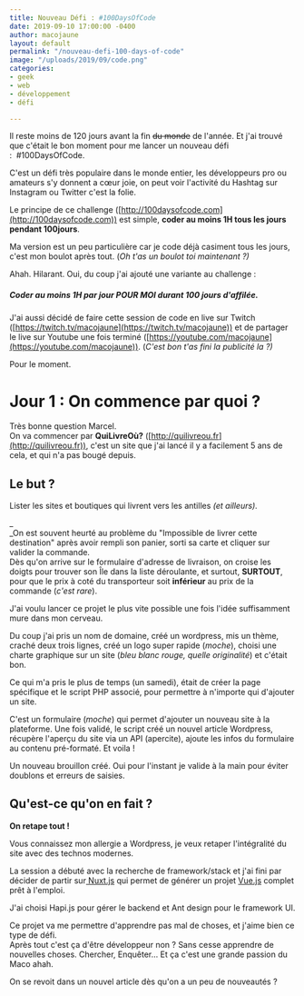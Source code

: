 ```yaml
---
title: Nouveau Défi : #100DaysOfCode
date: 2019-09-10 17:00:00 -0400
author: macojaune
layout: default
permalink: "/nouveau-defi-100-days-of-code"
image: "/uploads/2019/09/code.png"
categories:
- geek
- web
- développement
- défi

---
```


Il reste moins de 120 jours avant la fin ~~du monde~~ de l'année. Et j'ai trouvé que c'était le bon moment pour me lancer un nouveau défi :  #100DaysOfCode.

C'est un défi très populaire dans le monde entier, les développeurs pro ou amateurs s'y donnent a cœur joie, on peut voir l'activité du Hashtag sur Instagram ou Twitter c'est la folie. 

Le principe de ce challenge ([http://100daysofcode.com](http://100daysofcode.com)) est simple, **coder au moins 1H tous les jours pendant 100jours**. 

Ma version est un peu particulière car je code déjà casiment tous les jours, c'est mon boulot après tout.  (_Oh t'as un boulot toi maintenant ?)_

Ahah. Hilarant. Oui, du coup j'ai ajouté une variante au challenge : 

##### Coder au moins 1H par jour **POUR MOI** durant 100 jours d'affilée. 

J'ai aussi décidé de faire cette session de code en live sur Twitch ([https://twitch.tv/macojaune](https://twitch.tv/macojaune)) et de partager le live sur Youtube une fois terminé ([https://youtube.com/macojaune](https://youtube.com/macojaune)). (_C'est bon t'as fini la publicité la ?)_

Pour le moment.

# Jour 1 : On commence par quoi ?

Très bonne question Marcel.  
On va commencer par **QuiLivreOù?** ([http://quilivreou.fr](http://quilivreou.fr)), c'est un site que j'ai lancé il y a facilement 5 ans de cela, et qui n'a pas bougé depuis. 

## Le but ?

Lister les sites et boutiques qui livrent vers les antilles _(et ailleurs)._ 

_  
_On est souvent heurté au problème du "Impossible de livrer cette destination" après avoir rempli son panier, sorti sa carte et cliquer sur valider la commande.  
Dès qu'on arrive sur le formulaire d'adresse de livraison, on croise les doigts pour trouver son Île dans la liste déroulante, et surtout, **SURTOUT**, pour que le prix à coté du transporteur soit **inférieur** au prix de la commande (_c'est rare_). 

J'ai voulu lancer ce projet le plus vite possible une fois l'idée suffisamment mure dans mon cerveau. 

Du coup j'ai pris un nom de domaine, créé un wordpress, mis un thème, craché deux trois lignes, créé un logo super rapide (_moche_), choisi une charte graphique sur un site (_bleu blanc rouge, quelle originalité_) et c'était bon. 

Ce qui m'a pris le plus de temps (un samedi), était de créer la page spécifique et le script PHP associé, pour permettre à n'importe qui d'ajouter un site. 

C'est un formulaire (_moche_) qui permet d'ajouter un nouveau site à la plateforme. Une fois validé, le script créé un nouvel article Wordpress, récupère l'aperçu du site via un API (apercite), ajoute les infos du formulaire au contenu pré-formaté. Et voila ! 

Un nouveau brouillon créé. Oui pour l'instant je valide à la main pour éviter doublons et erreurs de saisies.

## Qu'est-ce qu'on en fait ? 

**On retape tout !** 

Vous connaissez mon allergie a Wordpress, je veux retaper l'intégralité du site avec des technos modernes. 

La session a débuté avec la recherche de framework/stack et j'ai fini par décider de partir sur[ Nuxt.js](https://nuxtjs.com) qui permet de générer un projet [Vue.js](https://vuejs.org) complet prêt à l'emploi.

J'ai choisi Hapi.js pour gérer le backend et Ant design pour le framework UI. 

Ce projet va me permettre d'apprendre pas mal de choses, et j'aime bien ce type de défi.   
Après tout c'est ça d'être développeur non ? Sans cesse apprendre de nouvelles choses. Chercher, Enquêter… Et ça c'est une grande passion du Maco ahah. 

On se revoit dans un nouvel article dès qu'on a un peu de nouveautés ?